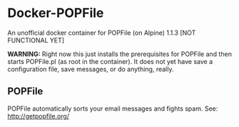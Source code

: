 # Docker-POPFile
An unofficial docker container for POPFile (on Alpine) 1.1.3 [NOT 
FUNCTIONAL YET]

**WARNING:** Right now this just installs the prerequisites for POPFile 
and then starts POPFile.pl (as root in the container). It does not yet 
have save a configuration file, save messages, or do anything, really.

## POPFile
POPFile automatically sorts your email messages and fights spam. See:
http://getpopfile.org/


